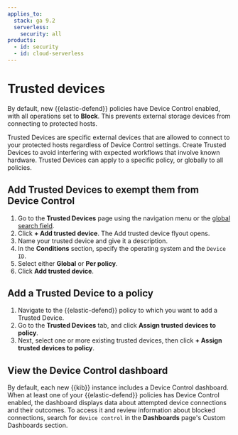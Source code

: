 ```yaml
---
applies_to:
  stack: ga 9.2
  serverless:
    security: all
products:
  - id: security
  - id: cloud-serverless
---
```


# Trusted devices

By default, new {{elastic-defend}} policies have Device Control enabled, with all operations set to **Block**. This prevents external storage devices from connecting to protected hosts.

Trusted Devices are specific external devices that are allowed to connect to your protected hosts regardless of Device Control settings. Create Trusted Devices to avoid interfering with expected workflows that involve known hardware. Trusted Devices can apply to a specific policy, or globally to all policies. 

## Add Trusted Devices to exempt them from Device Control

1. Go to the **Trusted Devices** page using the navigation menu or the [global search field](/explore-analyze/find-and-organize/find-apps-and-objects.md).
2. Click **+ Add trusted device**. The Add trusted device flyout opens.
3. Name your trusted device and give it a description. 
4. In the **Conditions** section, specify the operating system and the `Device ID`. 
5. Select either **Global** or **Per policy**.
6. Click **Add trusted device**.

## Add a Trusted Device to a policy

1. Navigate to the {{elastic-defend}} policy to which you want to add a Trusted Device.
2. Go to the **Trusted Devices** tab, and click **Assign trusted devices to policy**.
3. Next, select one or more existing trusted devices, then click **+ Assign trusted devices to policy**.


## View the Device Control dashboard

By default, each new {{kib}} instance includes a Device Control dashboard. When at least one of your {{elastic-defend}} policies has Device Control enabled, the dashboard displays data about attempted device connections and their outcomes. To access it and review information about blocked connections, search for `device control` in the **Dashboards** page's Custom Dashboards section.